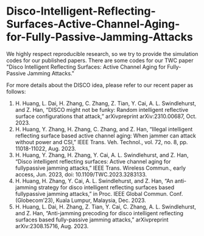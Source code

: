 # Disco-Intelligent-Reflecting-Surfaces-Active-Channel-Aging-for-Fully-Passive-Jamming-Attacks
We highly respect reproducible research, so we try to provide the simulation codes for our published papers. There are some codes for our TWC paper "Disco Intelligent Reflecting Surfaces: Active Channel Aging for Fully-Passive Jamming Attacks."

For more details about the DISCO idea, please refer to our recent paper as follows: 
1. H. Huang, L. Dai, H. Zhang, C. Zhang, Z. Tian, Y. Cai, A. L. Swindlehurst, and Z. Han, “DISCO might not be funky: Random intelligent reflective surface configurations that attack,” arXivpreprint arXiv:2310.00687, Oct. 2023.
2. H. Huang, Y. Zhang, H. Zhang, C. Zhang, and Z. Han, “Illegal intelligent reflecting surface based active channel aging: When jammer can attack without power and CSI,” IEEE Trans. Veh. Technol., vol. 72, no. 8, pp. 11018-11022, Aug. 2023.
3. H. Huang, Y. Zhang, H. Zhang, Y. Cai, A. L. Swindlehurst, and Z. Han, “Disco intelligent reflecting surfaces: Active channel aging for fullypassive jamming attacks,” IEEE Trans. Wireless Commun., early access, Jun. 2023, doi: 10.1109/TWC.2023.3283133.
4. H. Huang, H. Zhang, Y. Cai, A. L. Swindlehurst, and Z. Han, “An anti-jamming strategy for disco intelligent reflecting surfaces based fullypassive jamming attacks,” in Proc. IEEE Global Commun. Conf. (Globecom’23), Kuala Lumpur, Malaysia, Dec. 2023.
5. H. Huang, L. Dai, H. Zhang, Z. Tian, Y. Cai, C. Zhang, A. L. Swindlehurst, and Z. Han, “Anti-jamming precoding for disco intelligent reflecting surfaces based fully-passive jamming attacks,” arXivpreprint arXiv:2308.15716, Aug. 2023.
